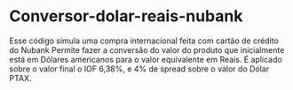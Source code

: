 # Conversor-dolar-reais-nubank
Esse código simula uma compra internacional feita com cartão de crédito do Nubank
Permite fazer a conversão do valor do produto que inicialmente está em Dólares americanos para o valor equivalente em Reais. É aplicado sobre o valor final o IOF 6,38%, e 4% de spread sobre o valor do Dólar PTAX.
